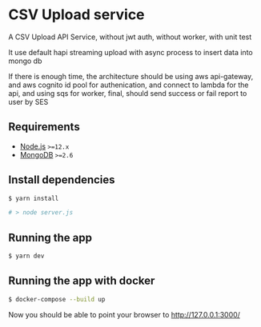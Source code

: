 # CSV Upload service

A CSV Upload API Service, without jwt auth, without worker, with unit test

It use default hapi streaming upload with async process to insert data into mongo db

If there is enough time, the architecture should be using aws api-gateway, and aws cognito id pool for authenication, and connect to lambda for the api, and using sqs for worker, final, should send success or fail report to user by SES

## Requirements

 - [Node.js](http://nodejs.org/download/) `>=12.x` 
 - [MongoDB](http://www.mongodb.org/downloads) `>=2.6` 



## Install dependencies

```bash
$ yarn install

# > node server.js

```

## Running the app

```bash
$ yarn dev

```

## Running the app with docker

```bash
$ docker-compose --build up

```

Now you should be able to point your browser to http://127.0.0.1:3000/

